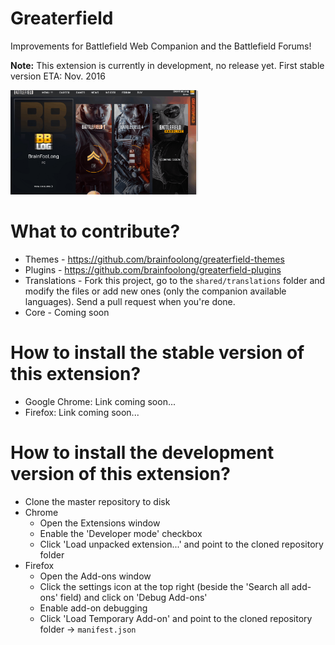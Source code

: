 # Greaterfield
Improvements for Battlefield Web Companion and the Battlefield Forums!

**Note:** This extension is currently in development, no release yet.
First stable version ETA: Nov. 2016

<img src="https://raw.githubusercontent.com/brainfoolong/greaterfield/gh-pages/screenshots/themes.gif" width="300" />

# What to contribute?
* Themes - https://github.com/brainfoolong/greaterfield-themes
* Plugins - https://github.com/brainfoolong/greaterfield-plugins
* Translations - Fork this project, go to the `shared/translations` folder and modify the files or add new ones (only the companion available languages). Send a pull request when you're done.
* Core - Coming soon

# How to install the stable version of this extension?
* Google Chrome: Link coming soon...
* Firefox: Link coming soon...

# How to install the development version of this extension?
* Clone the master repository to disk
* Chrome
    * Open the Extensions window
    * Enable the 'Developer mode' checkbox
    * Click 'Load unpacked extension...' and point to the cloned repository folder
* Firefox
    * Open the Add-ons window
    * Click the settings icon at the top right (beside the 'Search all add-ons' field) and click on 'Debug Add-ons'
    * Enable add-on debugging
    * Click 'Load Temporary Add-on' and point to the cloned repository folder -> `manifest.json`

